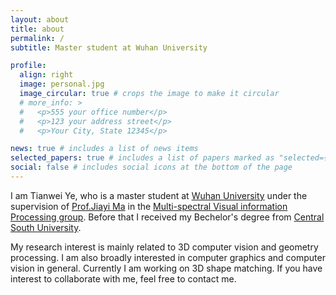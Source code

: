 ```yaml
---
layout: about
title: about
permalink: /
subtitle: Master student at Wuhan University

profile:
  align: right
  image: personal.jpg
  image_circular: true # crops the image to make it circular
  # more_info: >
  #   <p>555 your office number</p>
  #   <p>123 your address street</p>
  #   <p>Your City, State 12345</p>

news: true # includes a list of news items
selected_papers: true # includes a list of papers marked as "selected={true}"
social: false # includes social icons at the bottom of the page
---
```


I am Tianwei Ye, who is a master student at [Wuhan University](https://www.whu.edu.cn/) under the supervision of [Prof.Jiayi Ma](https://scholar.google.com/citations?user=73trMQkAAAAJ&hl=en&oi=ao) in the [Multi-spectral Visual information Processing group](https://mvp.whu.edu.cn/index.htm). Before that I received my Bechelor's degree from [Central South University](https://www.csu.edu.cn/).

My research interest is mainly related to 3D computer vision and geometry processing. I am also broadly interested in computer graphics and computer vision in general. Currently I am working on 3D shape matching. If you have interest to collaborate with me, feel free to contact me.
